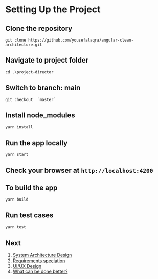 # Setting Up the Project

## Clone the repository

```
git clone https://github.com/yousefalaqra/angular-clean-architecture.git
```

## Navigate to project folder

```
cd .\project-director
```

## Switch to branch: **main**

```
git checkout  `master`
```

## Install node_modules

```
yarn install
```

## Run the app locally

```
yarn start
```

## Check your browser at `http://localhost:4200`

## To build the app

```
yarn build
```

## Run test cases

```
yarn test
```


## Next
1. [System Architecture Design](/docs/architecture.md)
2. [Requirements speciation](/docs/srs.md) 
3. [UI/UX Design](/docs/interface.md)
4. [What can be done better?](/docs/improvements.md)
